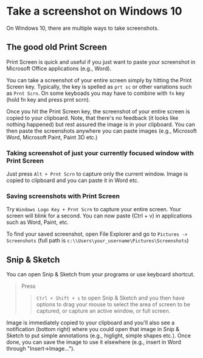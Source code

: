 # Take a screenshot on Windows 10

On Windows 10, there are multiple ways to take screenshots.

## The good old Print Screen

Print Screen is quick and useful if you just want to paste your screenshot in Microsoft Office applications (e.g., Word).

You can take a screenshot of your entire screen simply by hitting the Print Screen key. Typically, the key is spelled as ``prt sc`` or other variations such as ``Prnt Scrn``. On some keyboads you may have to combine with ``fn`` key (hold fn key and press prnt scrn).

Once you hit the Print Screen key, the screenshot of your entire screen is copied to your clipboard. Note, that there's no feedback (it looks like nothing happened) but rest assured the image is in your clipboard. You can then paste the screenshots anywhere you can paste images (e.g., Microsoft Word, Microsoft Paint, Paint 3D etc.)

### Taking screenshot of just your currently focused window with Print Screen

Just press ``Alt + Prnt Scrn`` to capture only the current window. Image is copied to clipboard and you can paste it in Word etc.

### Saving screenshots with Print Screen

Try ``Windows Logo Key + Prnt Scrn`` to capture your entire screen. Your screen will blink for a second. You can now paste (Ctrl + v) in applications such as Word, Paint, etc.

To find your saved screenshot, open File Explorer and go to ``Pictures -> Screenshots`` (full path is ``c:\\Users\your_username\Pictures\Screenshots``)

## Snip & Sketch

You can open Snip & Sketch from your programs or use keyboard shortcut.

> Press
>> ``Ctrl + Shift + s`` to open Snip & Sketch and you then have options to drag your mouse to select the area of screen to be captured, or capture an active window, or full screen.
>

Image is immediately copied to your clipboard and you'll also see a notification (bottom right) where you could open that image in Snip & Sketch to put simple annotations (e.g., higlight, simple shapes etc.). Once done, you can save the image to use it elsewhere (e.g., insert in Word through "Insert->Image...").
